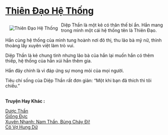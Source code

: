 <a href="https://utruyen.com/thien-dao-he-thong/17555/" title="Thiên Đạo Hệ Thống"><h1>Thiên Đạo Hệ Thống</h1></a><div style="display:table"><img align="right" style="float: left; padding: 10px;" src="https://utruyen.com/images/story/200x260/thien-dao-he-thong.jpg" alt="Thiên Đạo Hệ Thống">Diệp Thần là một kẻ có thân thế bí ẩn. Hắn mang trong mình một cái hệ thống tên là Thiên Đạo.<p></p>Hắn cùng hệ thống của mình tung hoành nơi đô thị, thu lão bà mỹ nữ, thỉnh thoảng lấy xuyên việt làm trò vui.<p></p>Diệp Thần là kẻ chung tình nhưng lão bà của hắn lại muốn hắn có thêm thiếp, hệ thống của hắn xúi hắn thêm gia.<p></p>Hắn đây chính là vì đáp ứng sự mong mỏi của mọi người.<p></p>Tiêu chí sống của Diệp Thần rất đơn giản: “Một khi bạn đã thích thì tôi chiều.”</div><p><br><b>Truyện Hay Khác :</b></p><a href="https://utruyen.com/duoc-than/2038/" alt="Dược Thần">Dược Thần</a><br/><a href="https://github.com/quanluxury/truyenhot/tree/master/truyenhay/17653/" alt="Giống Đực">Giống Đực</a><br/><a href="https://github.com/quanluxury/ngontinhhot/tree/master/truyenhay/17066/" alt="Xuyên Nhanh: Nam Thần, Bùng Cháy Đi!">Xuyên Nhanh: Nam Thần, Bùng Cháy Đi!</a><br/><a href="https://www.wattpad.com/story/206261188-c%C3%B4-v%E1%BB%A3-hung-d%E1%BB%AF" alt="Cô Vợ Hung Dữ">Cô Vợ Hung Dữ</a><br/>